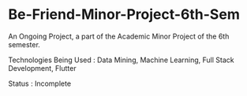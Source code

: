 # Be-Friend-Minor-Project-6th-Sem
An Ongoing Project, a part of the Academic Minor Project of the 6th semester.

Technologies Being Used : Data Mining, Machine Learning, Full Stack Development, Flutter     

Status : Incomplete             
 
